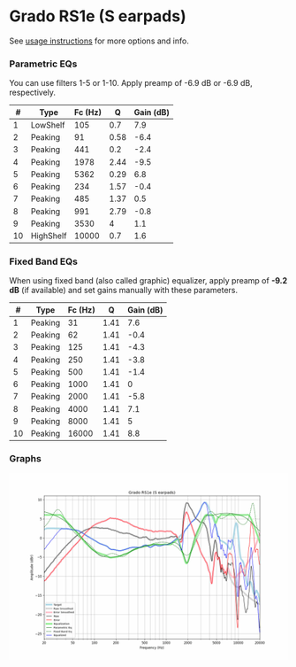 # Grado RS1e (S earpads)
See [usage instructions](https://github.com/jaakkopasanen/AutoEq#usage) for more options and info.

### Parametric EQs
You can use filters 1-5 or 1-10. Apply preamp of -6.9 dB or -6.9 dB, respectively.

|   # | Type      |   Fc (Hz) |    Q |   Gain (dB) |
|-----|-----------|-----------|------|-------------|
|   1 | LowShelf  |       105 | 0.7  |         7.9 |
|   2 | Peaking   |        91 | 0.58 |        -6.4 |
|   3 | Peaking   |       441 | 0.2  |        -2.4 |
|   4 | Peaking   |      1978 | 2.44 |        -9.5 |
|   5 | Peaking   |      5362 | 0.29 |         6.8 |
|   6 | Peaking   |       234 | 1.57 |        -0.4 |
|   7 | Peaking   |       485 | 1.37 |         0.5 |
|   8 | Peaking   |       991 | 2.79 |        -0.8 |
|   9 | Peaking   |      3530 | 4    |         1.1 |
|  10 | HighShelf |     10000 | 0.7  |         1.6 |

### Fixed Band EQs
When using fixed band (also called graphic) equalizer, apply preamp of **-9.2 dB** (if available) and set gains manually with these parameters.

|   # | Type    |   Fc (Hz) |    Q |   Gain (dB) |
|-----|---------|-----------|------|-------------|
|   1 | Peaking |        31 | 1.41 |         7.6 |
|   2 | Peaking |        62 | 1.41 |        -0.4 |
|   3 | Peaking |       125 | 1.41 |        -4.3 |
|   4 | Peaking |       250 | 1.41 |        -3.8 |
|   5 | Peaking |       500 | 1.41 |        -1.4 |
|   6 | Peaking |      1000 | 1.41 |         0   |
|   7 | Peaking |      2000 | 1.41 |        -5.8 |
|   8 | Peaking |      4000 | 1.41 |         7.1 |
|   9 | Peaking |      8000 | 1.41 |         5   |
|  10 | Peaking |     16000 | 1.41 |         8.8 |

### Graphs
![](./Grado%20RS1e%20(S%20earpads).png)
